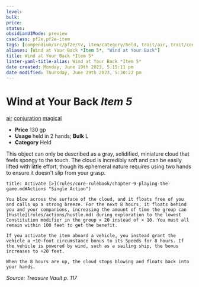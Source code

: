 ```yaml
---
level:
bulk:
price:
status:
obsidianUIMode: preview
cssclass: pf2e,pf2e-item
tags: [compendium/src/pf2e/tv, item/category/held, trait/air, trait/conjuration, trait/magical]
aliases: [Wind at Your Back *Item 5*, "Wind at Your Back"]
title: Wind at Your Back *Item 5*
linter-yaml-title-alias: Wind at Your Back *Item 5*
date created: Monday, June 19th 2023, 5:15:11 pm
date modified: Thursday, June 29th 2023, 5:30:22 pm
---
```


# Wind at Your Back *Item 5*

[air](rules/traits/air.md) [conjuration](rules/traits/conjuration.md) [magical](rules/traits/magical.md)  

- **Price** 130 gp
- **Usage** held in 2 hands; **Bulk** L
- **Category** Held

This object can only be described as a gray, solidified, miniature cloud that feels spongy to the touch. The cloud is incredibly soft and can be easily lifted with little effort, though its ephemeral nature requires using two hands to ensure it doesn't slip from your grasp.

```ad-embed-ability
title: Activate [>](rules/core-rulebook/chapter-9-playing-the-game.md#Actions "Single Action")

You blow across the surface of the cloud, and it floats free of you and calls up a strong breeze. For the next 8 hours, it floats behind you and your companions, increasing the amount of time the group can [Hustle](rules/actions/hustle.md) during exploration to the lowest Constitution modifier in the group × 20 instead of × 10. You must all remain within 100 feet to get the benefit.

If you activate the item aboard a vehicle, you instead grant the vehicle a +10-foot circumstance bonus to its Speeds for 8 hours. If the vehicle is powered by wind, such as a sailing ship, the bonus increases to +20 feet.

When the 8 hours are up, the cloud stops blowing and floats back into your hands.
```

*Source: Treasure Vault p. 117*
